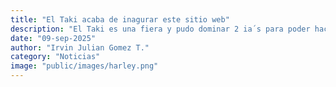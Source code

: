 ```yaml
---
title: "El Taki acaba de inagurar este sitio web"
description: "El Taki es una fiera y pudo dominar 2 ia´s para poder hacer esto."
date: "09-sep-2025"
author: "Irvin Julian Gomez T."
category: "Noticias"
image: "public/images/harley.png"
---
```

